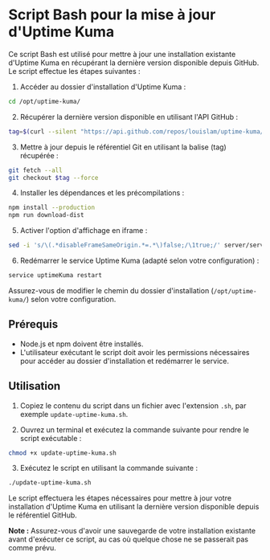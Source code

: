 # Script Bash pour la mise à jour d'Uptime Kuma

Ce script Bash est utilisé pour mettre à jour une installation existante d'Uptime Kuma en récupérant la dernière version disponible depuis GitHub. Le script effectue les étapes suivantes :

1. Accéder au dossier d'installation d'Uptime Kuma :
```bash
cd /opt/uptime-kuma/
```

2. Récupérer la dernière version disponible en utilisant l'API GitHub :
```bash
tag=$(curl --silent "https://api.github.com/repos/louislam/uptime-kuma/releases/latest" | grep '"tag_name":' | sed -E 's/.*"([^"]+)".*/\1/')
```

3. Mettre à jour depuis le référentiel Git en utilisant la balise (tag) récupérée :
```bash
git fetch --all
git checkout $tag --force
```

4. Installer les dépendances et les précompilations :
```bash
npm install --production
npm run download-dist
```

5. Activer l'option d'affichage en iframe :
```bash
sed -i 's/\(.*disableFrameSameOrigin.*=.*\)false;/\1true;/' server/server.js
```

6. Redémarrer le service Uptime Kuma (adapté selon votre configuration) :
```bash
service uptimeKuma restart
```

Assurez-vous de modifier le chemin du dossier d'installation (`/opt/uptime-kuma/`) selon votre configuration.

## Prérequis
- Node.js et npm doivent être installés.
- L'utilisateur exécutant le script doit avoir les permissions nécessaires pour accéder au dossier d'installation et redémarrer le service.

## Utilisation
1. Copiez le contenu du script dans un fichier avec l'extension `.sh`, par exemple `update-uptime-kuma.sh`.

2. Ouvrez un terminal et exécutez la commande suivante pour rendre le script exécutable :
```bash
chmod +x update-uptime-kuma.sh
```

3. Exécutez le script en utilisant la commande suivante :
```bash
./update-uptime-kuma.sh
```

Le script effectuera les étapes nécessaires pour mettre à jour votre installation d'Uptime Kuma en utilisant la dernière version disponible depuis le référentiel GitHub.

**Note :** Assurez-vous d'avoir une sauvegarde de votre installation existante avant d'exécuter ce script, au cas où quelque chose ne se passerait pas comme prévu.
